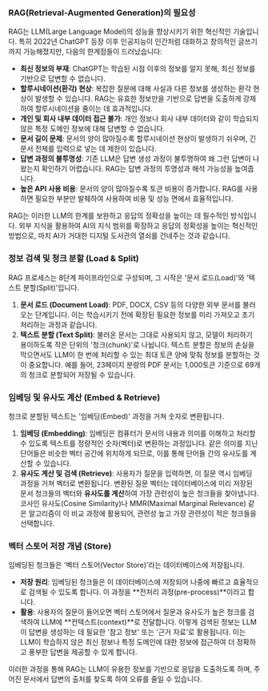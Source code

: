 
### RAG(Retrieval-Augmented Generation)의 필요성

RAG는 LLM(Large Language Model)의 성능을 향상시키기 위한 혁신적인 기술입니다. 특히 2022년 ChatGPT 등장 이후 인공지능이 인간처럼 대화하고 창의적인 글쓰기까지 가능해졌지만, 다음의 한계점들이 드러났습니다:

- **최신 정보의 부재**: ChatGPT는 학습된 시점 이후의 정보를 알지 못해, 최신 정보를 기반으로 답변할 수 없습니다.
- **할루시네이션(환각) 현상**: 복잡한 질문에 대해 사실과 다른 정보를 생성하는 환각 현상이 발생할 수 있습니다. RAG는 유효한 정보만을 기반으로 답변을 도출하게 강제하여 할루시네이션을 줄이는 데 효과적입니다.
- **개인 및 회사 내부 데이터 접근 불가**: 개인 정보나 회사 내부 데이터와 같이 학습되지 않은 특정 도메인 정보에 대해 답변할 수 없습니다.
- **문서 길이 문제**: 문서의 양이 많아질수록 할루시네이션 현상이 발생하기 쉬우며, 긴 문서 전체를 입력으로 넣는 데 제한이 있습니다.
- **답변 과정의 불투명성**: 기존 LLM은 답변 생성 과정이 불투명하여 왜 그런 답변이 나왔는지 확인하기 어렵습니다. RAG는 답변 과정의 투명성과 해석 가능성을 높여줍니다.
- **높은 API 사용 비용**: 문서의 양이 많아질수록 토큰 비용이 증가합니다. RAG를 사용하면 필요한 부분만 발췌하여 사용하여 비용 및 성능 면에서 효율적입니다.

RAG는 이러한 LLM의 한계를 보완하고 응답의 정확성을 높이는 데 필수적인 방식입니다. 외부 지식을 활용하여 AI의 지식 범위를 확장하고 응답의 정확성을 높이는 혁신적인 방법으로, 마치 AI가 거대한 디지털 도서관의 열쇠를 건네주는 것과 같습니다.

### 정보 검색 및 청크 분할 (Load & Split)

RAG 프로세스는 8단계 파이프라인으로 구성되며, 그 시작은 '문서 로드(Load)'와 '텍스트 분할(Split)'입니다.

1. **문서 로드 (Document Load)**: PDF, DOCX, CSV 등의 다양한 외부 문서를 불러오는 단계입니다. 이는 학습시키기 전에 확장된 필요한 정보를 미리 가져오고 초기 처리하는 과정과 같습니다.
2. **텍스트 분할 (Text Split)**: 불러온 문서는 그대로 사용되지 않고, 모델이 처리하기 용이하도록 작은 단위의 '청크(chunk)'로 나뉩니다. 텍스트 분할은 정보의 손실을 막으면서도 LLM이 한 번에 처리할 수 있는 최대 토큰 양에 맞춰 정보를 분할하는 것이 중요합니다. 예를 들어, 23페이지 분량의 PDF 문서는 1,000토큰 기준으로 69개의 청크로 분할되어 저장될 수 있습니다.

### 임베딩 및 유사도 계산 (Embed & Retrieve)

청크로 분할된 텍스트는 '임베딩(Embed)' 과정을 거쳐 숫자로 변환됩니다.

1. **임베딩 (Embedding)**: 임베딩은 컴퓨터가 문서의 내용과 의미를 이해하고 처리할 수 있도록 텍스트를 정량적인 숫자(벡터)로 변환하는 과정입니다. 같은 의미를 지닌 단어들은 비슷한 벡터 공간에 위치하게 되므로, 이를 통해 단어들 간의 유사도를 계산할 수 있습니다.
2. **유사도 계산 및 검색 (Retrieve)**: 사용자가 질문을 입력하면, 이 질문 역시 임베딩 과정을 거쳐 벡터로 변환됩니다. 변환된 질문 벡터는 데이터베이스에 미리 저장된 문서 청크들의 벡터와 **유사도를 계산**하여 가장 관련성이 높은 청크들을 찾아냅니다. 코사인 유사도(Cosine Similarity)나 MMR(Maximal Marginal Relevance) 같은 알고리즘이 이 비교 과정에 활용되어, 관련성 높고 가장 관련성이 적은 청크들을 선택합니다.

### 벡터 스토어 저장 개념 (Store)

임베딩된 청크들은 '벡터 스토어(Vector Store)'라는 데이터베이스에 저장됩니다.

- **저장 원리**: 임베딩된 청크들은 이 데이터베이스에 저장되어 나중에 빠르고 효율적으로 검색될 수 있도록 합니다. 이 과정을 **전처리 과정(pre-process)**이라고 합니다.
- **활용**: 사용자의 질문이 들어오면 벡터 스토어에서 질문과 유사도가 높은 청크를 검색하여 LLM에 **컨텍스트(context)**로 전달합니다. 이렇게 검색된 정보는 LLM이 답변을 생성하는 데 필요한 '참고 정보' 또는 '근거 자료'로 활용됩니다. 이는 LLM이 학습하지 않은 최신 정보나 특정 도메인에 대한 정보에 접근하여 더 정확하고 풍부한 답변을 제공할 수 있게 합니다.

이러한 과정을 통해 RAG는 LLM이 유용한 정보를 기반으로 응답을 도출하도록 하며, 주어진 문서에서 답변의 출처를 찾도록 하여 오류를 줄일 수 있습니다.